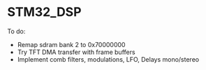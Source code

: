 # STM32_DSP

To do:
- Remap sdram bank 2 to 0x70000000
- Try TFT DMA transfer with frame buffers
- Implement comb filters, modulations, LFO, Delays mono/stereo
